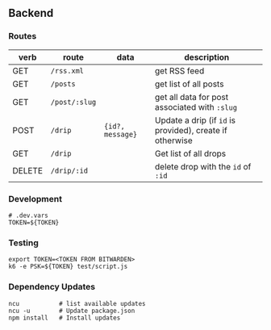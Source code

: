 ## Backend

### Routes

| verb   | route | data | description |
| ----   | ----- | ---- | ----------- |
| GET    | `/rss.xml` || get RSS feed |
| GET    | `/posts` || get list of all posts |
| GET    | `/post/:slug` || get all data for post associated with `:slug` |
| POST   | `/drip` | `{id?, message}` | Update a drip (if `id` is provided), create if otherwise |
| GET    | `/drip` || Get list of all drops |
| DELETE | `/drip/:id` || delete drop with the `id` of `:id` |

### Development

```
# .dev.vars
TOKEN=${TOKEN}
```

### Testing

```
export TOKEN=<TOKEN FROM BITWARDEN>
k6 -e PSK=${TOKEN} test/script.js

```

### Dependency Updates

```
ncu           # list available updates
ncu -u        # Update package.json
npm install   # Install updates

```
